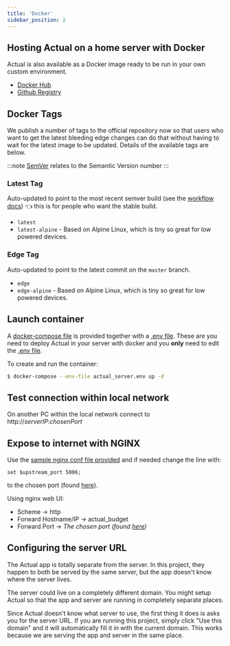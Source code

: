 ```yaml
---
title: 'Docker'
sidebar_position: 2
---
```


## Hosting Actual on a home server with Docker

Actual is also available as a Docker image ready to be run in your own custom environment.

* [Docker Hub](https://hub.docker.com/r/jlongster)
* [Github Registry](https://ghcr.io/actualbudget/actual-server)

## Docker Tags

We publish a number of tags to the official repository now so that users who want to get the latest bleeding edge changes can do that without having to wait for the latest image to be updated. Details of the available tags are below. 

:::note
[SemVer](https://github.com/semver/semver/blob/master/semver.md) relates to the Semantic Version number
:::

### Latest Tag

Auto-updated to point to the most recent semver build (see the [workflow docs](https://github.com/marketplace/actions/docker-metadata-action#typeedge)) 👈 this is for people who want the stable build.

* `latest`
* `latest-alpine` - Based on Alpine Linux, which is tiny so great for low powered devices.
  
### Edge Tag

Auto-updated to point to the latest commit on the `master` branch.

* `edge` 
* `edge-alpine` - Based on Alpine Linux, which is tiny so great for low powered devices.

## Launch container

A [docker-compose file](https://github.com/actualbudget/actual-server/raw/master/docker-compose.yml) is provided together with a [.env
file](https://github.com/actualbudget/actual-server/raw/14eb9e969ac3aa878aa098736c34d7761d3c88f7/actual_server.env).
These are you need to deploy Actual in your server with docker and you **only** need to edit the
[.env
file](https://github.com/actualbudget/actual-server/raw/14eb9e969ac3aa878aa098736c34d7761d3c88f7/actual_server.env).

To create and run the container:

```bash
$ docker-compose --env-file actual_server.env up -d
```

## Test connection within local network

On another PC within the local network connect to http://*serverIP*:*chosenPort*

## Expose to internet with NGINX

Use the [sample nginx conf file provided](https://github.com/actualbudget/actual-server/raw/14eb9e969ac3aa878aa098736c34d7761d3c88f7/actual.subdomain.conf.sample) and if needed change the
line with:
```text
set $upstream_port 5006;
```
to the chosen port (found [here](https://github.com/actualbudget/actual-server/raw/14eb9e969ac3aa878aa098736c34d7761d3c88f7/actual_server.env)).

Using nginx web UI:
* Scheme -> http
* Forward Hostname/IP -> actual_budget
* Forward Port -> *The chosen port (found [here](https://github.com/actualbudget/actual-server/raw/14eb9e969ac3aa878aa098736c34d7761d3c88f7/actual_server.env))*

## Configuring the server URL

The Actual app is totally separate from the server. In this project, they happen to both be served
by the same server, but the app doesn't know where the server lives.

The server could live on a completely different domain. You might setup Actual so that the app and
server are running in completely separate places.

Since Actual doesn't know what server to use, the first thing it does is asks you for the server
URL. If you are running this project, simply click "Use this domain" and it will automatically fill
it in with the current domain. This works because we are serving the app and server in the same
place.
